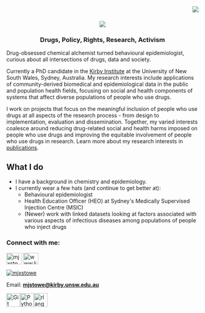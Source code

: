 <img align="right" src="https://visitor-badge.laobi.icu/badge?page_id=mjstowe">

<!--[![Typing SVG](https://readme-typing-svg.herokuapp.com?font=Fira+Code&size=30&pause=1000&color=D1BFDF&vCenter=true&width=435&lines=Hello!+%F0%9F%91%8B;I+am+MJ+Stowe)](https://git.io/typing-svg)-->

<h1 align="center">
  <a href="https://git.io/typing-svg">
    <img src="https://readme-typing-svg.herokuapp.com/?lines=Hello!+👋;I+am+MJ+Stowe&center=true&size=30">
  </a>
</h1>

<h3 align="center">Drugs, Policy, Rights, Research, Activism</h3>


Drug-obsessed chemical alchemist turned behavioural epidemiologist, curious about all intersections of drugs, data and society.

Currently a PhD candidate in the [Kirby Institute](https://www.kirbyinstitute.org.au/) at the University of New South Wales, Sydney, Australia. My research interests include applications of community-derived biomedical and epidemiological data in the public and population health fields, focusing on social and health components of systems that affect diverse populations of people who use drugs. 

I work on projects that focus on the meaningful inclusion of people who use drugs at all aspects of the research process - from design to implementation, evaluation and dissemination. Together, my varied interests coalesce around reducing drug-related social and health harms imposed on people who use drugs and improving the equitable involvement of people who use drugs in research. Learn more about my research interests in [publications](https://scholar.google.com/citations?user=CcMtyZgAAAAJ&hl=en).

<h2>What I do</h2>

- I have a background in chemistry and epidemiology.
- I currently wear a few hats (and continue to get better at):
  - Behavioural epidemiologist
  - Health Education Officer (HEO) at Sydney's Medically Supervised Injection Centre (MSIC)
  - (Newer) work with linked datasets looking at factors associated with various aspects of infectious diseases among populations of people who inject drugs
 

<h3 align="left">Connect with me:</h3>
<p align="left">
<a href="https://twitter.com/mjxstowe" target="blank"><img align="center" src="https://raw.githubusercontent.com/rahuldkjain/github-profile-readme-generator/master/src/images/icons/Social/twitter.svg" alt="mjxstowe" height="30" width="40" /></a>
<a href="https://linkedin.com/in/www.linkedin.com/in/mjstowe" target="blank"><img align="center" src="https://raw.githubusercontent.com/rahuldkjain/github-profile-readme-generator/master/src/images/icons/Social/linked-in-alt.svg" alt="www.linkedin.com/in/mjstowe" height="30" width="40" /></a>

<p align="left"> <a href="https://twitter.com/mjxstowe" target="blank"><img src="https://img.shields.io/twitter/follow/mjxstowe?logo=twitter&style=for-the-badge" alt="mjxstowe" /></a> </p>
  
Email: **mjstowe@kirby.unsw.edu.au**

<p align="left">
<a href="https://git-scm.com/" target="_blank" rel="noreferrer"><img src="https://raw.githubusercontent.com/danielcranney/readme-generator/main/public/icons/skills/git-colored.svg" width="36" height="36" alt="Git" /></a><a href="https://www.python.org/" target="_blank" rel="noreferrer"><img src="https://raw.githubusercontent.com/danielcranney/readme-generator/main/public/icons/skills/python-colored.svg" width="36" height="36" alt="Python" /></a><a href="https://www.r-project.org/" target="_blank" rel="noreferrer"><img src="https://raw.githubusercontent.com/danielcranney/readme-generator/main/public/icons/skills/rlang-colored.svg" width="36" height="36" alt="rlang" /></a>
</p>









